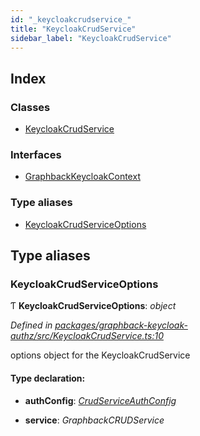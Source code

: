 ```yaml
---
id: "_keycloakcrudservice_"
title: "KeycloakCrudService"
sidebar_label: "KeycloakCrudService"
---
```


## Index

### Classes

* [KeycloakCrudService](../classes/_keycloakcrudservice_.keycloakcrudservice.md)

### Interfaces

* [GraphbackKeycloakContext](../interfaces/_keycloakcrudservice_.graphbackkeycloakcontext.md)

### Type aliases

* [KeycloakCrudServiceOptions](_keycloakcrudservice_.md#keycloakcrudserviceoptions)

## Type aliases

###  KeycloakCrudServiceOptions

Ƭ **KeycloakCrudServiceOptions**: *object*

*Defined in [packages/graphback-keycloak-authz/src/KeycloakCrudService.ts:10](https://github.com/aerogear/graphback/blob/63664df15/packages/graphback-keycloak-authz/src/KeycloakCrudService.ts#L10)*

options object for the KeycloakCrudService

#### Type declaration:

* **authConfig**: *[CrudServiceAuthConfig](_keycloakconfig_.md#crudserviceauthconfig)*

* **service**: *GraphbackCRUDService*

